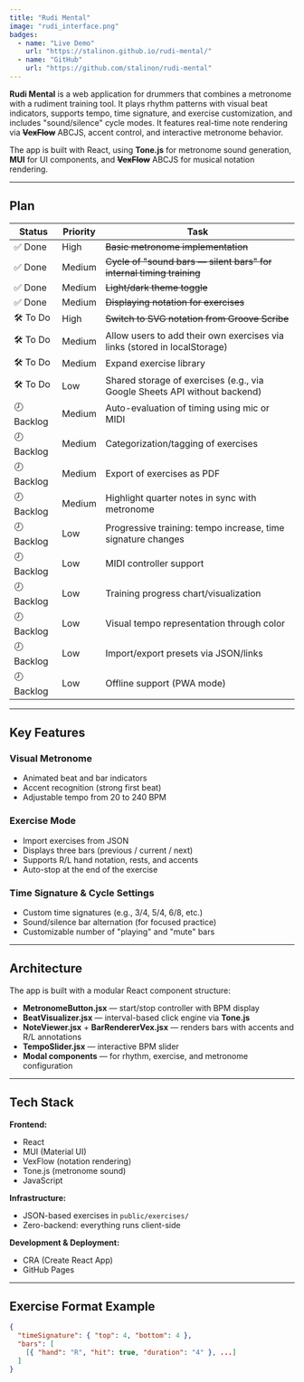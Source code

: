 ```yaml
---
title: "Rudi Mental"
image: "rudi_interface.png"
badges:
  - name: "Live Demo"
    url: "https://stalinon.github.io/rudi-mental/"
  - name: "GitHub"
    url: "https://github.com/stalinon/rudi-mental"
---
```


**Rudi Mental** is a web application for drummers that combines a metronome with a rudiment training tool. It plays rhythm patterns with visual beat indicators, supports tempo, time signature, and exercise customization, and includes "sound/silence" cycle modes. It features real-time note rendering via ~~**VexFlow**~~ ABCJS, accent control, and interactive metronome behavior.

The app is built with React, using **Tone.js** for metronome sound generation, **MUI** for UI components, and ~~**VexFlow**~~ ABCJS for musical notation rendering.

---

## Plan

| Status   | Priority  | Task                                                                                   |
|----------|-----------|----------------------------------------------------------------------------------------|
| ✅ Done   | High      | ~~Basic metronome implementation~~                                                         |
| ✅ Done   | Medium    | ~~Cycle of "sound bars — silent bars" for internal timing training~~                       |
| ✅ Done   | Medium    | ~~Light/dark theme toggle~~                                                                |
| ✅ Done   | Medium    | ~~Displaying notation for exercises~~                                                      |
| 🛠️ To Do | High      | ~~Switch to SVG notation from Groove Scribe~~                                              |
| 🛠️ To Do | Medium    | Allow users to add their own exercises via links (stored in localStorage)              |
| 🛠️ To Do | Medium    | Expand exercise library                                                                |
| 🛠️ To Do | Low       | Shared storage of exercises (e.g., via Google Sheets API without backend)              |
| 🕗 Backlog | Medium  | Auto-evaluation of timing using mic or MIDI                                            |
| 🕗 Backlog | Medium  | Categorization/tagging of exercises                                                    |
| 🕗 Backlog | Medium  | Export of exercises as PDF                                                             |
| 🕗 Backlog | Medium    | Highlight quarter notes in sync with metronome                                         |
| 🕗 Backlog | Low     | Progressive training: tempo increase, time signature changes                          |
| 🕗 Backlog | Low     | MIDI controller support                                                                |
| 🕗 Backlog | Low     | Training progress chart/visualization                                                  |
| 🕗 Backlog | Low     | Visual tempo representation through color                                              |
| 🕗 Backlog | Low     | Import/export presets via JSON/links                                                   |
| 🕗 Backlog | Low     | Offline support (PWA mode)                                                              |

---

## Key Features

### Visual Metronome
- Animated beat and bar indicators
- Accent recognition (strong first beat)
- Adjustable tempo from 20 to 240 BPM

### Exercise Mode
- Import exercises from JSON
- Displays three bars (previous / current / next)
- Supports R/L hand notation, rests, and accents
- Auto-stop at the end of the exercise

### Time Signature & Cycle Settings
- Custom time signatures (e.g., 3/4, 5/4, 6/8, etc.)
- Sound/silence bar alternation (for focused practice)
- Customizable number of "playing" and "mute" bars

---

## Architecture

The app is built with a modular React component structure:

- **MetronomeButton.jsx** — start/stop controller with BPM display
- **BeatVisualizer.jsx** — interval-based click engine via **Tone.js**
- **NoteViewer.jsx** + **BarRendererVex.jsx** — renders bars with accents and R/L annotations
- **TempoSlider.jsx** — interactive BPM slider
- **Modal components** — for rhythm, exercise, and metronome configuration

---

## Tech Stack

**Frontend:**
- React
- MUI (Material UI)
- VexFlow (notation rendering)
- Tone.js (metronome sound)
- JavaScript

**Infrastructure:**
- JSON-based exercises in `public/exercises/`
- Zero-backend: everything runs client-side

**Development & Deployment:**
- CRA (Create React App)
- GitHub Pages

---

## Exercise Format Example

```json
{
  "timeSignature": { "top": 4, "bottom": 4 },
  "bars": [
    [{ "hand": "R", "hit": true, "duration": "4" }, ...]
  ]
}
